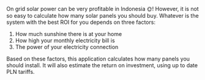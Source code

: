 On grid solar power can be very profitable in Indonesia 🌞! However, it is not so easy to calculate how many solar panels you should buy. 
Whatever is the system  with the best ROI for you depends on three factors: 
1. How much sunshine there is at your home
2. How high your monthly electricity bill is
3. The power of your electricity connection

Based on these factors, this application calculates how many panels you should install. It will also estimate the return on investment, using up to date PLN tariffs.